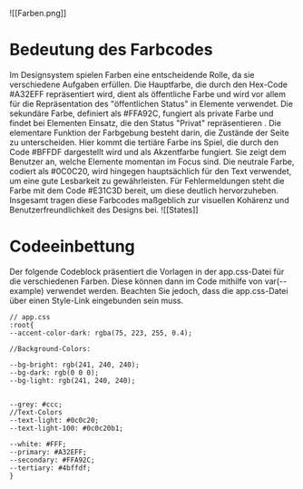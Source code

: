 ![[Farben.png]]
# Bedeutung des Farbcodes 
Im Designsystem spielen Farben eine entscheidende Rolle, da sie verschiedene Aufgaben erfüllen. Die Hauptfarbe, die durch den Hex-Code #A32EFF repräsentiert wird, dient als öffentliche Farbe und wird vor allem für die Repräsentation des "öffentlichen Status" in  Elemente verwendet. Die sekundäre Farbe, definiert als #FFA92C, fungiert als private Farbe und findet bei Elementen Einsatz, die den Status "Privat" repräsentieren . 
Die elementare Funktion der Farbgebung besteht darin, die Zustände der Seite zu unterscheiden. Hier kommt die tertiäre Farbe ins Spiel, die durch den Code #BFFDF dargestellt wird und als Akzentfarbe fungiert. Sie zeigt dem Benutzer an, welche Elemente momentan im Focus sind.
Die neutrale Farbe, codiert als #0C0C20, wird hingegen hauptsächlich für den Text verwendet, um eine gute Lesbarkeit zu gewährleisten. 
Für Fehlermeldungen steht die Farbe mit dem Code #E31C3D bereit, um diese deutlich hervorzuheben. Insgesamt tragen diese Farbcodes maßgeblich zur visuellen Kohärenz und Benutzerfreundlichkeit des Designs bei.
![[States]]
# Codeeinbettung
Der folgende Codeblock präsentiert die Vorlagen in der app.css-Datei für die verschiedenen Farben. Diese können dann im Code mithilfe von var(--example) verwendet werden. Beachten Sie jedoch, dass die app.css-Datei über einen Style-Link eingebunden sein muss.

```
// app.css
:root{
--accent-color-dark: rgba(75, 223, 255, 0.4);

//Background-Colors:

--bg-bright: rgb(241, 240, 240);
--bg-dark: rgb(0 0 0);
--bg-light: rgb(241, 240, 240);


--grey: #ccc;
//Text-Colors
--text-light: #0c0c20;
--text-light-100: #0c0c20b1;

--white: #FFF;
--primary: #A32EFF;
--secondary: #FFA92C;
--tertiary: #4bffdf;
}
```


